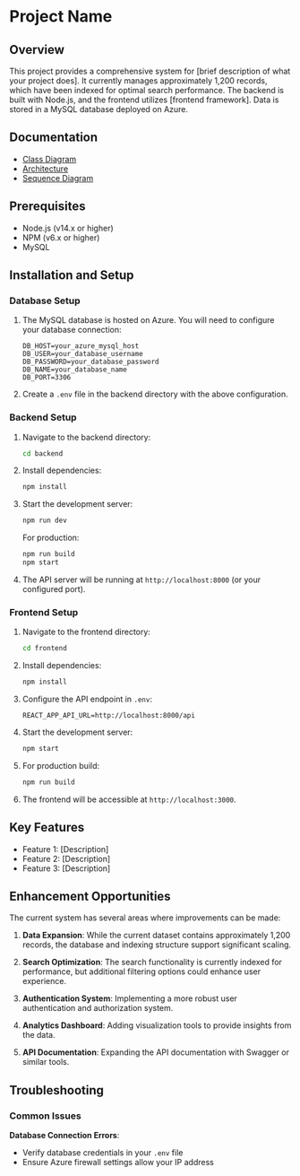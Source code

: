 # Project Name

## Overview

This project provides a comprehensive system for [brief description of what your project does]. It currently manages approximately 1,200 records, which have been indexed for optimal search performance. The backend is built with Node.js, and the frontend utilizes [frontend framework]. Data is stored in a MySQL database deployed on Azure.

## Documentation

- [Class Diagram](./Class-Diagram.md)
- [Architecture](./Architecture.md)
- [Sequence Diagram](./Sequence-diagram.md)

## Prerequisites

- Node.js (v14.x or higher)
- NPM (v6.x or higher)
- MySQL

## Installation and Setup

### Database Setup

1. The MySQL database is hosted on Azure. You will need to configure your database connection:

   ```
   DB_HOST=your_azure_mysql_host
   DB_USER=your_database_username
   DB_PASSWORD=your_database_password
   DB_NAME=your_database_name
   DB_PORT=3306
   ```

2. Create a `.env` file in the backend directory with the above configuration.

### Backend Setup

1. Navigate to the backend directory:
   ```bash
   cd backend
   ```

2. Install dependencies:
   ```bash
   npm install
   ```

3. Start the development server:
   ```bash
   npm run dev
   ```
   
   For production:
   ```bash
   npm run build
   npm start
   ```

4. The API server will be running at `http://localhost:8000` (or your configured port).

### Frontend Setup

1. Navigate to the frontend directory:
   ```bash
   cd frontend
   ```

2. Install dependencies:
   ```bash
   npm install
   ```

3. Configure the API endpoint in `.env`:
   ```
   REACT_APP_API_URL=http://localhost:8000/api
   ```

4. Start the development server:
   ```bash
   npm start
   ```

5. For production build:
   ```bash
   npm run build
   ```

6. The frontend will be accessible at `http://localhost:3000`.

## Key Features

- Feature 1: [Description]
- Feature 2: [Description]
- Feature 3: [Description]

## Enhancement Opportunities

The current system has several areas where improvements can be made:

1. **Data Expansion**: While the current dataset contains approximately 1,200 records, the database and indexing structure support significant scaling.

2. **Search Optimization**: The search functionality is currently indexed for performance, but additional filtering options could enhance user experience.

3. **Authentication System**: Implementing a more robust user authentication and authorization system.

4. **Analytics Dashboard**: Adding visualization tools to provide insights from the data.

5. **API Documentation**: Expanding the API documentation with Swagger or similar tools.

## Troubleshooting

### Common Issues
**Database Connection Errors**:
   - Verify database credentials in your `.env` file
   - Ensure Azure firewall settings allow your IP address
